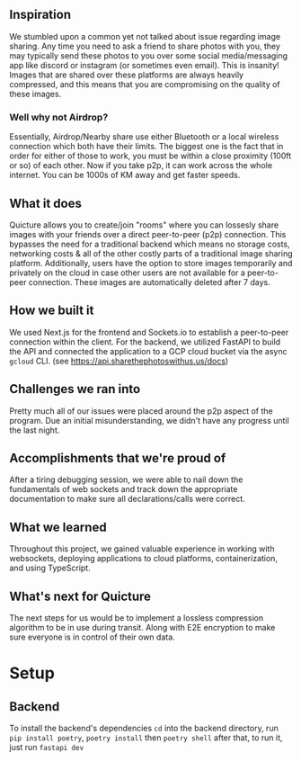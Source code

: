
## Inspiration
We stumbled upon a common yet not talked about issue regarding image sharing. Any time you need to ask a friend to share photos with you, they may typically send these photos to you over some social media/messaging app like discord or instagram (or sometimes even email). This is insanity! Images that are shared over these platforms are always heavily compressed, and this means that you are compromising on the quality of these images.

### Well why not Airdrop?
Essentially, Airdrop/Nearby share use either Bluetooth or a local wireless connection which both have their limits. The biggest one is the fact that in order for either of those to work, you must be within a close proximity (100ft or so) of each other. Now if you take p2p, it can work across the whole internet. You can be 1000s of KM away and get faster speeds. 
## What it does
Quicture allows you to create/join "rooms" where you can lossesly share images with your friends over a direct peer-to-peer (p2p) connection. This bypasses the need for a traditional backend which means no storage costs, networking costs & all of the other costly parts of a traditional image sharing platform. Additionally, users have the option to store images temporarily and privately on the cloud in case other users are not available for a peer-to-peer connection. These images are automatically deleted after 7 days.

## How we built it
We used Next.js for the frontend and Sockets.io to establish a peer-to-peer connection within the client. For the backend, we utilized FastAPI to build the API and connected the application to a GCP cloud bucket via the async `gcloud` CLI. (see https://api.sharethephotoswithus.us/docs)

## Challenges we ran into
Pretty much all of our issues were placed around the p2p aspect of the program. Due an initial misunderstanding, we didn't have any progress until the last night.

## Accomplishments that we're proud of
After a tiring debugging session, we were able to nail down the fundamentals of web sockets and track down the appropriate documentation to make sure all declarations/calls were correct.

## What we learned
Throughout this project, we gained valuable experience in working with websockets, deploying applications to cloud platforms, containerization, and using TypeScript.

## What's next for Quicture
The next steps for us would be to implement a lossless compression algorithm to be in use during transit. Along with E2E encryption to make sure everyone is in control of their own data.


# Setup

## Backend

To install the backend's dependencies `cd` into the backend directory, run `pip install poetry`, `poetry install` then `poetry shell` 
after that, to run it, just run `fastapi dev`
